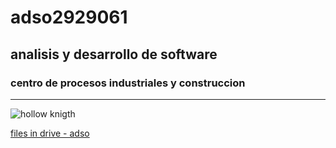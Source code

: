 # adso2929061
## analisis y desarrollo de software
### centro de procesos industriales y construccion
---
![hollow knigth](https://tinyurl.com/weujnr4k)

[files in drive - adso](https://tinyurl.com/4657t2vw)
